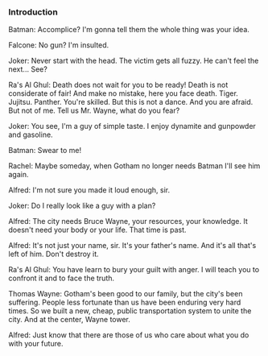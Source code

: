





<div class="notebook" id="staticInteractive1464161388905_batmanipsum_v1">

  <div class="notebook__static-tutorial" data-tutorial="1464161388905_batmanipsum_v1" data-is-quick-setup="true" data-link="http://127.0.0.1:9778/build/embedded.html#1464161388905_batmanipsum_v1">
   
   
   <h3 id="introduction">Introduction</h3>
<p>Batman: Accomplice? I&#39;m gonna tell them the whole thing was your idea.</p>
<p>Falcone: No gun? I&#39;m insulted.</p>
<p>Joker: Never start with the head. The victim gets all fuzzy. He can&#39;t feel the next... See?</p>
<p>Ra&#39;s Al Ghul: Death does not wait for you to be ready! Death is not considerate of fair! And make no mistake, here you face death. Tiger. Jujitsu. Panther. You&#39;re skilled. But this is not a dance. And you are afraid. But not of me. Tell us Mr. Wayne, what do you fear?</p>
<p>Joker: You see, I&#39;m a guy of simple taste. I enjoy dynamite and gunpowder and gasoline.</p>
<p>Batman: Swear to me!</p>
<p>Rachel: Maybe someday, when Gotham no longer needs Batman I&#39;ll see him again.</p>
<p>Alfred: I&#39;m not sure you made it loud enough, sir.</p>
<p>Joker: Do I really look like a guy with a plan?</p>
<p>Alfred: The city needs Bruce Wayne, your resources, your knowledge. It doesn&#39;t need your body or your life. That time is past.</p>
<p>Alfred: It&#39;s not just your name, sir. It&#39;s your father&#39;s name. And it&#39;s all that&#39;s left of him. Don&#39;t destroy it.</p>
<p>Ra&#39;s Al Ghul: You have learn to bury your guilt with anger. I will teach you to confront it and to face the truth.</p>
<p>Thomas Wayne: Gotham&#39;s been good to our family, but the city&#39;s been suffering. People less fortunate than us have been enduring very hard times. So we built a new, cheap, public transportation system to unite the city. And at the center, Wayne tower.</p>
<p>Alfred: Just know that there are those of us who care about what you do with your future.</p>

  </div>

  <div id="notebook1464161388905_batmanipsum_v1">
    <iframe style="min-height: 430px;" class="notebook__interactive-tutorial u-transition-all width-100 interactive-tutorial" src="" scrolling="no" frameBorder="0" id="1464161388905_batmanipsum_v1"></iframe>
  </div>

  <div class="notebook__loader">

  </div>

</div> <!-- ---
---
id: 1464161388905_batmanipsum_v1
title: 'Interactive Kicking Joker'
service: 'Batman Ipsum'
type: Tutorial
interactive: true
order: 61
---

### Introduction

Batman: Accomplice? I'm gonna tell them the whole thing was your idea.

Falcone: No gun? I'm insulted.

Joker: Never start with the head. The victim gets all fuzzy. He can't feel the next... See?

Ra's Al Ghul: Death does not wait for you to be ready! Death is not considerate of fair! And make no mistake, here you face death. Tiger. Jujitsu. Panther. You're skilled. But this is not a dance. And you are afraid. But not of me. Tell us Mr. Wayne, what do you fear?

Joker: You see, I'm a guy of simple taste. I enjoy dynamite and gunpowder and gasoline.

Batman: Swear to me!

Rachel: Maybe someday, when Gotham no longer needs Batman I'll see him again.

Alfred: I'm not sure you made it loud enough, sir.

Joker: Do I really look like a guy with a plan?

Alfred: The city needs Bruce Wayne, your resources, your knowledge. It doesn't need your body or your life. That time is past.

Alfred: It's not just your name, sir. It's your father's name. And it's all that's left of him. Don't destroy it.

Ra's Al Ghul: You have learn to bury your guilt with anger. I will teach you to confront it and to face the truth.

Thomas Wayne: Gotham's been good to our family, but the city's been suffering. People less fortunate than us have been enduring very hard times. So we built a new, cheap, public transportation system to unite the city. And at the center, Wayne tower.

Alfred: Just know that there are those of us who care about what you do with your future.
 -->